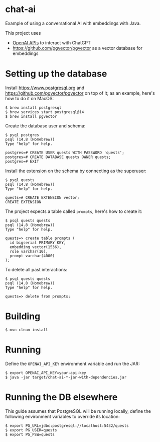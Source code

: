 # chat-ai

Example of using a conversational AI with embeddings with Java.

This project uses
* [OpenAI APIs](https://platform.openai.com/docs/api-reference) to interact with ChatGPT
* <https://github.com/pgvector/pgvector> as a vector database for embeddings

# Setting up the database

Install <https://www.postgresql.org> and <https://github.com/pgvector/pgvector> on
top of it; as an example, here's how to do it on MacOS:

```shell
$ brew install postgresql
$ brew services start postgresql@14
$ brew install pgvector
```

Create the database user and schema:

```shell
$ psql postgres
psql (14.8 (Homebrew))
Type "help" for help.

postgres=# CREATE USER quests WITH PASSWORD 'quests';
postgres=# CREATE DATABASE quests OWNER quests;
postgres=# EXIT
```

Install the extension on the schema by connecting as the superuser:

```shell
$ psql quests
psql (14.8 (Homebrew))
Type "help" for help.

quests=# CREATE EXTENSION vector;
CREATE EXTENSION
```

The project expects a table called `prompts`, here's how to create it:

```shell
$ psql quests quests
psql (14.8 (Homebrew))
Type "help" for help.

quests=> create table prompts (
  id bigserial PRIMARY KEY,
  embedding vector(1536),
  role varchar(10),
  prompt varchar(4000)
);
```

To delete all past interactions:

```shell
$ psql quests quests
psql (14.8 (Homebrew))
Type "help" for help.

quests=> delete from prompts;
```

# Building

```shell
$ mvn clean install
```

# Running

Define the `OPENAI_API_KEY` environment variable and run the JAR:

```shell
$ export OPENAI_API_KEY=your-api-key
$ java -jar target/chat-ai-*-jar-with-dependencies.jar
```

# Running the DB elsewhere

This guide assumes that PostgreSQL will be running locally, define the following
environment variables to override its location:

```shell
$ export PG_URL=jdbc:postgresql://localhost:5432/quests
$ export PG_USER=quests
$ export PG_PSW=quests
```
